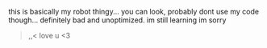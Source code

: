 this is basically my robot thingy...
you can look,
probably dont use my code though...
definitely bad and unoptimized.
im still learning im sorry
>,,<
love u <3
